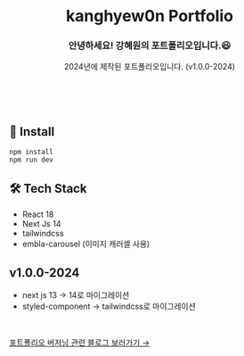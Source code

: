 
<br/>

<h1 align="center">kanghyew0n Portfolio</h1>
<h3 align="center">안녕하세요! 강혜원의 포트폴리오입니다.😃</h3>
<p align="center">2024년에 제작된 포트폴리오입니다. (v1.0.0-2024)</p>
<br/>


<br/>
<br/>

## 🔩 Install

```
npm install 
npm run dev
```

## 🛠 Tech Stack
* React 18
* Next Js 14
* tailwindcss
* embla-carousel (이미지 캐러셀 사용)

## v1.0.0-2024
* next js 13 → 14로 마이그레이션
* styled-component → tailwindcss로 마이그레이션
<br/>

[포트폴리오 버저닝 관련 블로그 보러가기 →](https://velog.io/@kanghyeron/%ED%8F%AC%ED%8A%B8%ED%8F%B4%EB%A6%AC%EC%98%A4-%EB%B2%84%EC%A0%80%EB%8B%9D%EA%B3%BC-%EB%A7%88%EC%9D%B4%EA%B7%B8%EB%A0%88%EC%9D%B4%EC%85%98)



<br/>
